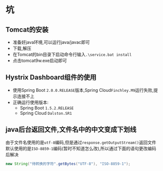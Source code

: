 # 坑

## Tomcat的安装

- 准备好java环境,可以运行java/javac即可
- 下载,解压
- 在Tomcat的bin目录下启动命令行输入`.\service.bat install`
- 点击tomcat9w.exe启动即可




## Hystrix Dashboard组件的使用

- 使用Spring Boot `2.0.0.RELEASE`版本,Spring Cloud`Finchley.M9`运行失败,提示连接不上
- 正确运行使用版本:
  - Spring Boot `1.5.2.RELEASE`
  - Spring Cloud `Dalston.SR1`


## java后台返回文件,文件名中的中文变成下划线
由于文件名使用的是`utf-8`编码,但是通过`response.getOutputStream()`返回文件默认使用的是`ISO-8859-1`编码(暂时不知道怎么改),所以通过下面的语句更改编码后解决
```java
new String("待转换的字符".getBytes("UTF-8"), "ISO-8859-1");
```
